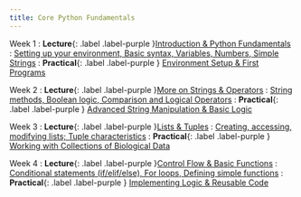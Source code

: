 ```yaml
---
title: Core Python Fundamentals
---
```


Week 1
: **Lecture**{: .label .label-purple }[Introduction & Python Fundamentals](#)
  : [Setting up your environment, Basic syntax, Variables, Numbers, Simple Strings](#)
  : **Practical**{: .label .label-purple } [Environment Setup & First Programs](#)

Week 2
: **Lecture**{: .label .label-purple }[More on Strings & Operators](#)
  : [String methods, Boolean logic, Comparison and Logical Operators](#)
  : **Practical**{: .label .label-purple } [Advanced String Manipulation & Basic Logic](#)

Week 3
: **Lecture**{: .label .label-purple }[Lists & Tuples](#)
  : [Creating, accessing, modifying lists; Tuple characteristics](#)
  : **Practical**{: .label .label-purple } [Working with Collections of Biological Data](#)

Week 4
: **Lecture**{: .label .label-purple }[Control Flow & Basic Functions](#)
  : [Conditional statements (if/elif/else), For loops, Defining simple functions](#)
  : **Practical**{: .label .label-purple } [Implementing Logic & Reusable Code](#)